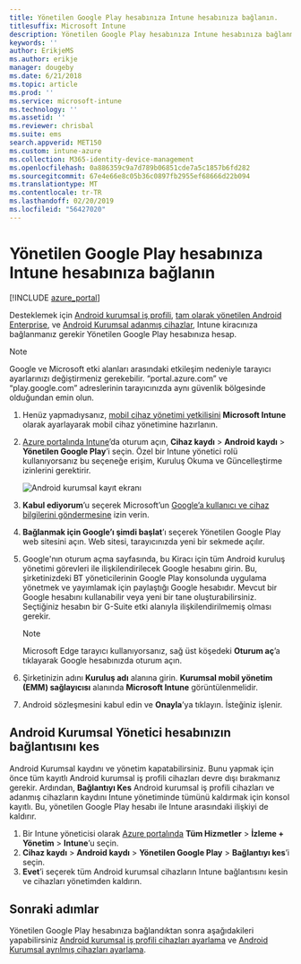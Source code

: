 ```yaml
---
title: Yönetilen Google Play hesabınıza Intune hesabınıza bağlanın.
titlesuffix: Microsoft Intune
description: Yönetilen Google Play hesabınıza Intune hesabınıza bağlanmayı öğreneceksiniz.
keywords: ''
author: ErikjeMS
ms.author: erikje
manager: dougeby
ms.date: 6/21/2018
ms.topic: article
ms.prod: ''
ms.service: microsoft-intune
ms.technology: ''
ms.assetid: ''
ms.reviewer: chrisbal
ms.suite: ems
search.appverid: MET150
ms.custom: intune-azure
ms.collection: M365-identity-device-management
ms.openlocfilehash: 0a886359c9a7d789b06851cde7a5c1857b6fd282
ms.sourcegitcommit: 67e4e66e8c05b36c0897fb2955ef68666d22b094
ms.translationtype: MT
ms.contentlocale: tr-TR
ms.lasthandoff: 02/20/2019
ms.locfileid: "56427020"
---
```

# <a name="connect-your-intune-account-to-your-managed-google-play-account"></a>Yönetilen Google Play hesabınıza Intune hesabınıza bağlanın

[!INCLUDE [azure_portal](./includes/azure_portal.md)]

Desteklemek için [Android kurumsal iş profili](android-work-profile-enroll.md), [tam olarak yönetilen Android Enterprise](android-fully-managed-enroll.md), ve [Android Kurumsal adanmış cihazlar](android-kiosk-enroll.md), Intune kiracınıza bağlanmanız gerekir Yönetilen Google Play hesabınıza hesap.  

> [!NOTE]
> Google ve Microsoft etki alanları arasındaki etkileşim nedeniyle tarayıcı ayarlarınızı değiştirmeniz gerekebilir.  “portal.azure.com” ve “play.google.com” adreslerinin tarayıcınızda aynı güvenlik bölgesinde olduğundan emin olun.

1. Henüz yapmadıysanız, [mobil cihaz yönetimi yetkilisini](mdm-authority-set.md) **Microsoft Intune** olarak ayarlayarak mobil cihaz yönetimine hazırlanın.
2. [Azure portalında Intune](https://aka.ms/intuneportal)’da oturum açın, **Cihaz kaydı** > **Android kaydı** > **Yönetilen Google Play**’i seçin.  Özel bir Intune yönetici rolü kullanıyorsanız bu seçeneğe erişim, Kuruluş Okuma ve Güncelleştirme izinlerini gerektirir.
   
   ![Android kurumsal kayıt ekranı](./media/android-work-bind.png)

3. **Kabul ediyorum**’u seçerek Microsoft’un [Google’a kullanıcı ve cihaz bilgilerini göndermesine](data-intune-sends-to-google.md) izin verin. 
   
4. **Bağlanmak için Google’ı şimdi başlat**’ı seçerek Yönetilen Google Play web sitesini açın. Web sitesi, tarayıcınızda yeni bir sekmede açılır.
  
5. Google'nın oturum açma sayfasında, bu Kiracı için tüm Android kuruluş yönetimi görevleri ile ilişkilendirilecek Google hesabını girin. Bu, şirketinizdeki BT yöneticilerinin Google Play konsolunda uygulama yönetmek ve yayımlamak için paylaştığı Google hesabıdır. Mevcut bir Google hesabını kullanabilir veya yeni bir tane oluşturabilirsiniz. Seçtiğiniz hesabın bir G-Suite etki alanıyla ilişkilendirilmemiş olması gerekir.
    
    > [!Note]
    > Microsoft Edge tarayıcı kullanıyorsanız, sağ üst köşedeki **Oturum aç**’a tıklayarak Google hesabınızda oturum açın.

6. Şirketinizin adını **Kuruluş adı** alanına girin. **Kurumsal mobil yönetim (EMM) sağlayıcısı** alanında **Microsoft Intune** görüntülenmelidir.

7. Android sözleşmesini kabul edin ve **Onayla**’ya tıklayın. İsteğiniz işlenir.

## <a name="disconnect-your-android-enterprise-administrative-account"></a>Android Kurumsal Yönetici hesabınızın bağlantısını kes

Android Kurumsal kaydını ve yönetim kapatabilirsiniz. Bunu yapmak için önce tüm kayıtlı Android kurumsal iş profili cihazları devre dışı bırakmanız gerekir. Ardından, **Bağlantıyı Kes** Android kurumsal iş profili cihazları ve adanmış cihazların kaydını Intune yönetiminde tümünü kaldırmak için konsol kayıtlı. Bu, yönetilen Google Play hesabı ile Intune arasındaki ilişkiyi de kaldırır.

1. Bir Intune yöneticisi olarak [Azure portalında](https://portal.azure.com) **Tüm Hizmetler** > **İzleme + Yönetim** > **Intune**’u seçin.
2. **Cihaz kaydı** > **Android kaydı** > **Yönetilen Google Play** > **Bağlantıyı kes**’i seçin.
3. **Evet**’i seçerek tüm Android kurumsal cihazların Intune bağlantısını kesin ve cihazları yönetimden kaldırın.

## <a name="next-steps"></a>Sonraki adımlar

Yönetilen Google Play hesabınıza bağlandıktan sonra aşağıdakileri yapabilirsiniz [Android kurumsal iş profili cihazları ayarlama](android-work-profile-enroll.md) ve [Android Kurumsal ayrılmış cihazları ayarlama](android-kiosk-enroll.md).
